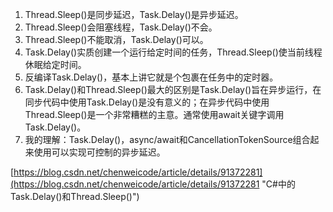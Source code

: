 
1. Thread.Sleep()是同步延迟，Task.Delay()是异步延迟。
1. Thread.Sleep()会阻塞线程，Task.Delay()不会。
1. Thread.Sleep()不能取消，Task.Delay()可以。
1. Task.Delay()实质创建一个运行给定时间的任务，Thread.Sleep()使当前线程休眠给定时间。
1. 反编译Task.Delay()，基本上讲它就是个包裹在任务中的定时器。
1. Task.Delay()和Thread.Sleep()最大的区别是Task.Delay()旨在异步运行，在同步代码中使用Task.Delay()是没有意义的；在异步代码中使用Thread.Sleep()是一个非常糟糕的主意。通常使用await关键字调用Task.Delay()。
1. 我的理解：Task.Delay()，async/await和CancellationTokenSource组合起来使用可以实现可控制的异步延迟。

[https://blog.csdn.net/chenweicode/article/details/91372281](https://blog.csdn.net/chenweicode/article/details/91372281 "C#中的Task.Delay()和Thread.Sleep()")